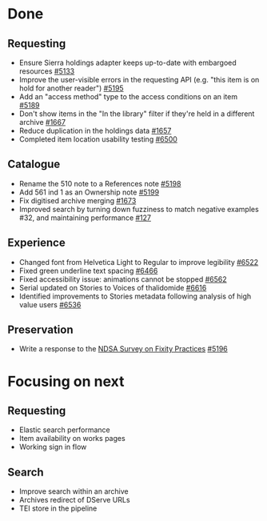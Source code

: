 # Done

## Requesting
-	Ensure Sierra holdings adapter keeps up-to-date with embargoed resources [#5133](https://github.com/wellcomecollection/platform/issues/5133)
-	Improve the user-visible errors in the requesting API (e.g. "this item is on hold for another reader") [#5195](https://github.com/wellcomecollection/platform/issues/5195)
-	Add an "access method" type to the access conditions on an item [#5189](https://github.com/wellcomecollection/platform/issues/5189)
-	Don't show items in the "In the library" filter if they're held in a different archive [#1667](https://github.com/wellcomecollection/catalogue-pipeline/pull/1667)
-	Reduce duplication in the holdings data [#1657](https://github.com/wellcomecollection/catalogue-pipeline/pull/1657)
-	Completed item location usability testing [#6500](https://github.com/wellcomecollection/wellcomecollection.org/issues/6500)


## Catalogue
-	Rename the 510 note to a References note [#5198](https://github.com/wellcomecollection/platform/issues/5198)
-	Add 561 ind 1 as an Ownership note [#5199](https://github.com/wellcomecollection/platform/issues/5199)
-	Fix digitised archive merging [#1673](https://github.com/wellcomecollection/catalogue-pipeline/pull/1673)
-	Improved search by turning down fuzziness to match negative examples #32, and maintaining performance [#127](https://github.com/wellcomecollection/catalogue-api/issues/127)


## Experience
-	Changed font from Helvetica Light to Regular to improve legibility [#6522](https://github.com/wellcomecollection/wellcomecollection.org/issues/6522)
-	Fixed green underline text spacing [#6466](https://github.com/wellcomecollection/wellcomecollection.org/issues/6466)
-	Fixed accessibility issue: animations cannot be stopped [#6562](https://github.com/wellcomecollection/wellcomecollection.org/issues/6562)
-	Serial updated on Stories to Voices of thalidomide [#6616](https://github.com/wellcomecollection/wellcomecollection.org/pull/6616)
-	Identified improvements to Stories metadata following analysis of high value users [#6536](https://github.com/wellcomecollection/wellcomecollection.org/issues/6536)


## Preservation
-	Write a response to the [NDSA Survey on Fixity Practices](https://www.diglib.org/its-here-the-2021-ndsa-fixity-survey/) [#5196](https://github.com/wellcomecollection/platform/issues/5196)

# Focusing on next
## Requesting
-	Elastic search performance
-	Item availability on works pages
-	Working sign in flow

## Search
-	Improve search within an archive
-	Archives redirect of DServe URLs
-	TEI store in the pipeline
